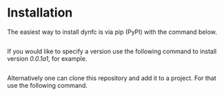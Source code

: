 # Installation

The easiest way to install dynfc is via pip (PyPI) with the command below.

```pip install dynfc
```

If you would like to specify a version use the following command to install version *0.0.1a1*, for example.

```pip install dynfc==0.0.1a1
```

Alternatively one can clone this repository and add it to a project. For that use the following command.

```https://github.com/CoDe-Neuro/
```
